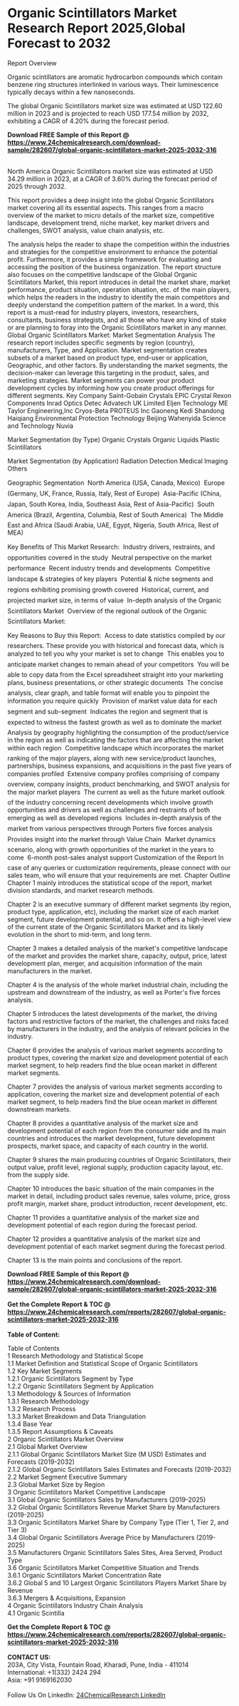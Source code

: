 <h1>Organic Scintillators Market Research Report 2025,Global Forecast to 2032</h1><p>Report Overview</p><p>
Organic scintillators are aromatic hydrocarbon compounds which contain benzene ring structures interlinked in various ways. Their luminescence typically decays within a few nanoseconds.</p><p>
The global Organic Scintillators market size was estimated at USD 122.60 million in 2023 and is projected to reach USD 177.54 million by 2032, exhibiting a CAGR of 4.20% during the forecast period.</p><div><b>Download FREE Sample of this Report @ 
            <a href="https://www.24chemicalresearch.com/download-sample/282607/global-organic-scintillators-market-2025-2032-316">
            https://www.24chemicalresearch.com/download-sample/282607/global-organic-scintillators-market-2025-2032-316</a></b></div><br><p>
North America Organic Scintillators market size was estimated at USD 34.29 million in 2023, at a CAGR of 3.60% during the forecast period of 2025 through 2032.</p><p>
This report provides a deep insight into the global Organic Scintillators market covering all its essential aspects. This ranges from a macro overview of the market to micro details of the market size, competitive landscape, development trend, niche market, key market drivers and challenges, SWOT analysis, value chain analysis, etc.</p><p>
The analysis helps the reader to shape the competition within the industries and strategies for the competitive environment to enhance the potential profit. Furthermore, it provides a simple framework for evaluating and accessing the position of the business organization. The report structure also focuses on the competitive landscape of the Global Organic Scintillators Market, this report introduces in detail the market share, market performance, product situation, operation situation, etc. of the main players, which helps the readers in the industry to identify the main competitors and deeply understand the competition pattern of the market.
In a word, this report is a must-read for industry players, investors, researchers, consultants, business strategists, and all those who have any kind of stake or are planning to foray into the Organic Scintillators market in any manner.
Global Organic Scintillators Market: Market Segmentation Analysis
The research report includes specific segments by region (country), manufacturers, Type, and Application. Market segmentation creates subsets of a market based on product type, end-user or application, Geographic, and other factors. By understanding the market segments, the decision-maker can leverage this targeting in the product, sales, and marketing strategies. Market segments can power your product development cycles by informing how you create product offerings for different segments.
Key Company
Saint-Gobain Crystals
EPIC Crystal
Rexon Components
Inrad Optics
Detec
Advatech UK Limited
Eljen Technology
ME Taylor Engineering,Inc
Cryos-Beta
PROTEUS
Inc
Gaoneng Kedi
Shandong Haiqiang Environmental Protection Technology
Beijing Wahenyida Science and Technology
Nuvia</p><p>
Market Segmentation (by Type)
Organic Crystals
Organic Liquids
Plastic Scintillators</p><p>
Market Segmentation (by Application)
Radiation Detection
Medical Imaging
Others</p><p>
Geographic Segmentation
 North America (USA, Canada, Mexico)
 Europe (Germany, UK, France, Russia, Italy, Rest of Europe)
 Asia-Pacific (China, Japan, South Korea, India, Southeast Asia, Rest of Asia-Pacific)
 South America (Brazil, Argentina, Columbia, Rest of South America)
 The Middle East and Africa (Saudi Arabia, UAE, Egypt, Nigeria, South Africa, Rest of MEA)</p><p>
Key Benefits of This Market Research:
 Industry drivers, restraints, and opportunities covered in the study
 Neutral perspective on the market performance
 Recent industry trends and developments
 Competitive landscape &amp; strategies of key players
 Potential &amp; niche segments and regions exhibiting promising growth covered
 Historical, current, and projected market size, in terms of value
 In-depth analysis of the Organic Scintillators Market
 Overview of the regional outlook of the Organic Scintillators Market:</p><p>
Key Reasons to Buy this Report:
 Access to date statistics compiled by our researchers. These provide you with historical and forecast data, which is analyzed to tell you why your market is set to change
 This enables you to anticipate market changes to remain ahead of your competitors
 You will be able to copy data from the Excel spreadsheet straight into your marketing plans, business presentations, or other strategic documents
 The concise analysis, clear graph, and table format will enable you to pinpoint the information you require quickly
 Provision of market value data for each segment and sub-segment
 Indicates the region and segment that is expected to witness the fastest growth as well as to dominate the market
 Analysis by geography highlighting the consumption of the product/service in the region as well as indicating the factors that are affecting the market within each region
 Competitive landscape which incorporates the market ranking of the major players, along with new service/product launches, partnerships, business expansions, and acquisitions in the past five years of companies profiled
 Extensive company profiles comprising of company overview, company insights, product benchmarking, and SWOT analysis for the major market players
 The current as well as the future market outlook of the industry concerning recent developments which involve growth opportunities and drivers as well as challenges and restraints of both emerging as well as developed regions
 Includes in-depth analysis of the market from various perspectives through Porters five forces analysis
 Provides insight into the market through Value Chain
 Market dynamics scenario, along with growth opportunities of the market in the years to come
 6-month post-sales analyst support
Customization of the Report
In case of any queries or customization requirements, please connect with our sales team, who will ensure that your requirements are met.
Chapter Outline
Chapter 1 mainly introduces the statistical scope of the report, market division standards, and market research methods.</p><p>
Chapter 2 is an executive summary of different market segments (by region, product type, application, etc), including the market size of each market segment, future development potential, and so on. It offers a high-level view of the current state of the Organic Scintillators Market and its likely evolution in the short to mid-term, and long term.</p><p>
Chapter 3 makes a detailed analysis of the market's competitive landscape of the market and provides the market share, capacity, output, price, latest development plan, merger, and acquisition information of the main manufacturers in the market.</p><p>
Chapter 4 is the analysis of the whole market industrial chain, including the upstream and downstream of the industry, as well as Porter's five forces analysis.</p><p>
Chapter 5 introduces the latest developments of the market, the driving factors and restrictive factors of the market, the challenges and risks faced by manufacturers in the industry, and the analysis of relevant policies in the industry.</p><p>
Chapter 6 provides the analysis of various market segments according to product types, covering the market size and development potential of each market segment, to help readers find the blue ocean market in different market segments.</p><p>
Chapter 7 provides the analysis of various market segments according to application, covering the market size and development potential of each market segment, to help readers find the blue ocean market in different downstream markets.</p><p>
Chapter 8 provides a quantitative analysis of the market size and development potential of each region from the consumer side and its main countries and introduces the market development, future development prospects, market space, and capacity of each country in the world.</p><p>
Chapter 9 shares the main producing countries of Organic Scintillators, their output value, profit level, regional supply, production capacity layout, etc. from the supply side.</p><p>
Chapter 10 introduces the basic situation of the main companies in the market in detail, including product sales revenue, sales volume, price, gross profit margin, market share, product introduction, recent development, etc.</p><p>
Chapter 11 provides a quantitative analysis of the market size and development potential of each region during the forecast period.</p><p>
Chapter 12 provides a quantitative analysis of the market size and development potential of each market segment during the forecast period.</p><p>
Chapter 13 is the main points and conclusions of the report.</p><p>
</p><div><b>Download FREE Sample of this Report @ 
            <a href="https://www.24chemicalresearch.com/download-sample/282607/global-organic-scintillators-market-2025-2032-316">
            https://www.24chemicalresearch.com/download-sample/282607/global-organic-scintillators-market-2025-2032-316</a></b></div><br><div><b>Get the Complete Report & TOC @ 
            <a href="https://www.24chemicalresearch.com/reports/282607/global-organic-scintillators-market-2025-2032-316">
            https://www.24chemicalresearch.com/reports/282607/global-organic-scintillators-market-2025-2032-316</a></b></div><br>
            <b>Table of Content:</b><p>Table of Contents<br />
1 Research Methodology and Statistical Scope<br />
1.1 Market Definition and Statistical Scope of Organic Scintillators<br />
1.2 Key Market Segments<br />
1.2.1 Organic Scintillators Segment by Type<br />
1.2.2 Organic Scintillators Segment by Application<br />
1.3 Methodology & Sources of Information<br />
1.3.1 Research Methodology<br />
1.3.2 Research Process<br />
1.3.3 Market Breakdown and Data Triangulation<br />
1.3.4 Base Year<br />
1.3.5 Report Assumptions & Caveats<br />
2 Organic Scintillators Market Overview<br />
2.1 Global Market Overview<br />
2.1.1 Global Organic Scintillators Market Size (M USD) Estimates and Forecasts (2019-2032)<br />
2.1.2 Global Organic Scintillators Sales Estimates and Forecasts (2019-2032)<br />
2.2 Market Segment Executive Summary<br />
2.3 Global Market Size by Region<br />
3 Organic Scintillators Market Competitive Landscape<br />
3.1 Global Organic Scintillators Sales by Manufacturers (2019-2025)<br />
3.2 Global Organic Scintillators Revenue Market Share by Manufacturers (2019-2025)<br />
3.3 Organic Scintillators Market Share by Company Type (Tier 1, Tier 2, and Tier 3)<br />
3.4 Global Organic Scintillators Average Price by Manufacturers (2019-2025)<br />
3.5 Manufacturers Organic Scintillators Sales Sites, Area Served, Product Type<br />
3.6 Organic Scintillators Market Competitive Situation and Trends<br />
3.6.1 Organic Scintillators Market Concentration Rate<br />
3.6.2 Global 5 and 10 Largest Organic Scintillators Players Market Share by Revenue<br />
3.6.3 Mergers & Acquisitions, Expansion<br />
4 Organic Scintillators Industry Chain Analysis<br />
4.1 Organic Scintilla</p><div><b>Get the Complete Report & TOC @ 
            <a href="https://www.24chemicalresearch.com/reports/282607/global-organic-scintillators-market-2025-2032-316">
            https://www.24chemicalresearch.com/reports/282607/global-organic-scintillators-market-2025-2032-316</a></b></div><br><b>CONTACT US:</b><br>
            203A, City Vista, Fountain Road, Kharadi, Pune, India - 411014<br>
            International: +1(332) 2424 294<br>
            Asia: +91 9169162030 <br><br>
            Follow Us On LinkedIn: <a href="https://www.linkedin.com/company/24chemicalresearch/">24ChemicalResearch LinkedIn</a>